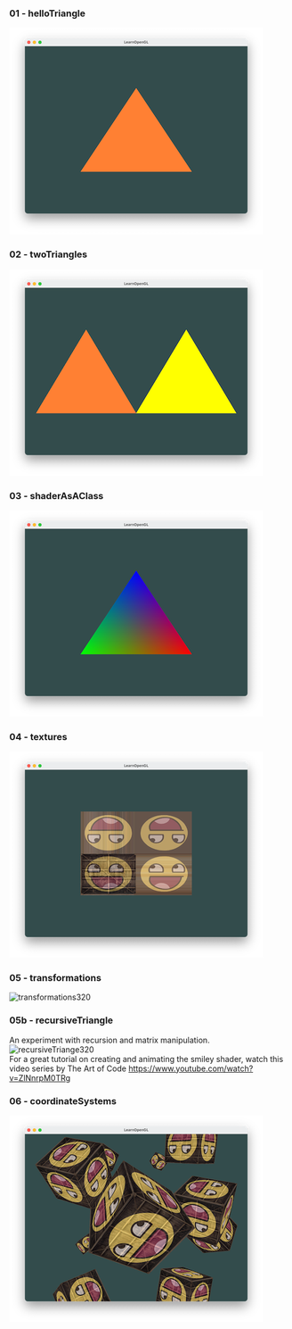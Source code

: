 ### 01 - helloTriangle
![helloTriangle](https://github.com/mkillewald/learnOpenGL/blob/main/images/helloTriangle.png)

### 02 - twoTriangles   
![twoTriangles](https://github.com/mkillewald/learnOpenGL/blob/main/images/twoTriangles.png)

### 03 - shaderAsAClass   
![shaderAsAClass](https://github.com/mkillewald/learnOpenGL/blob/main/images/shaderAsAClass.png)

### 04 - textures   
![textures](https://github.com/mkillewald/learnOpenGL/blob/main/images/textures.png)

### 05 - transformations   
![transformations320](https://github.com/mkillewald/learnOpenGL/blob/main/images/transformations320.gif)

### 05b - recursiveTriangle   
An experiment with recursion and matrix manipulation.   
![recursiveTriange320](https://github.com/mkillewald/learnOpenGL/blob/main/images/recursiveTriangle320.gif)   
For a great tutorial on creating and animating the smiley shader, watch this video series by The Art of Code https://www.youtube.com/watch?v=ZlNnrpM0TRg

### 06 - coordinateSystems   
![coordinateSystems](https://github.com/mkillewald/learnOpenGL/blob/main/images/coordinateSystems.png)   
